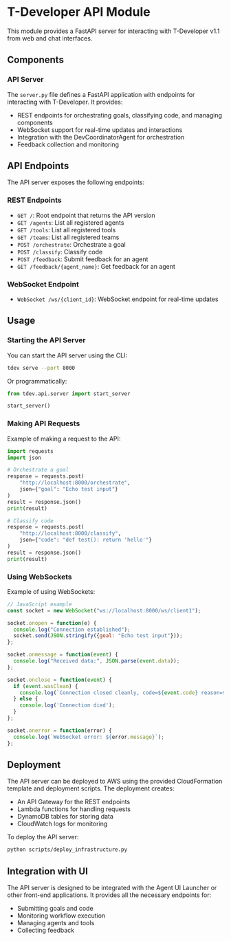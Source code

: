 # T-Developer API Module

This module provides a FastAPI server for interacting with T-Developer v1.1 from web and chat interfaces.

## Components

### API Server

The `server.py` file defines a FastAPI application with endpoints for interacting with T-Developer. It provides:

- REST endpoints for orchestrating goals, classifying code, and managing components
- WebSocket support for real-time updates and interactions
- Integration with the DevCoordinatorAgent for orchestration
- Feedback collection and monitoring

## API Endpoints

The API server exposes the following endpoints:

### REST Endpoints

- `GET /`: Root endpoint that returns the API version
- `GET /agents`: List all registered agents
- `GET /tools`: List all registered tools
- `GET /teams`: List all registered teams
- `POST /orchestrate`: Orchestrate a goal
- `POST /classify`: Classify code
- `POST /feedback`: Submit feedback for an agent
- `GET /feedback/{agent_name}`: Get feedback for an agent

### WebSocket Endpoint

- `WebSocket /ws/{client_id}`: WebSocket endpoint for real-time updates

## Usage

### Starting the API Server

You can start the API server using the CLI:

```bash
tdev serve --port 8000
```

Or programmatically:

```python
from tdev.api.server import start_server

start_server()
```

### Making API Requests

Example of making a request to the API:

```python
import requests
import json

# Orchestrate a goal
response = requests.post(
    "http://localhost:8000/orchestrate",
    json={"goal": "Echo test input"}
)
result = response.json()
print(result)

# Classify code
response = requests.post(
    "http://localhost:8000/classify",
    json={"code": "def test(): return 'hello'"}
)
result = response.json()
print(result)
```

### Using WebSockets

Example of using WebSockets:

```javascript
// JavaScript example
const socket = new WebSocket("ws://localhost:8000/ws/client1");

socket.onopen = function(e) {
  console.log("Connection established");
  socket.send(JSON.stringify({goal: "Echo test input"}));
};

socket.onmessage = function(event) {
  console.log("Received data:", JSON.parse(event.data));
};

socket.onclose = function(event) {
  if (event.wasClean) {
    console.log(`Connection closed cleanly, code=${event.code} reason=${event.reason}`);
  } else {
    console.log('Connection died');
  }
};

socket.onerror = function(error) {
  console.log(`WebSocket error: ${error.message}`);
};
```

## Deployment

The API server can be deployed to AWS using the provided CloudFormation template and deployment scripts. The deployment creates:

- An API Gateway for the REST endpoints
- Lambda functions for handling requests
- DynamoDB tables for storing data
- CloudWatch logs for monitoring

To deploy the API server:

```bash
python scripts/deploy_infrastructure.py
```

## Integration with UI

The API server is designed to be integrated with the Agent UI Launcher or other front-end applications. It provides all the necessary endpoints for:

- Submitting goals and code
- Monitoring workflow execution
- Managing agents and tools
- Collecting feedback